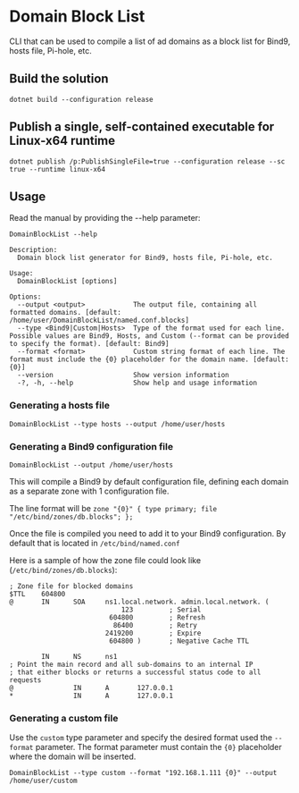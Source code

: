 # Domain Block List
CLI that can be used to compile a list of ad domains as a block list for Bind9, hosts file, Pi-hole, etc.

## Build the solution
```
dotnet build --configuration release
```

## Publish a single, self-contained executable for Linux-x64 runtime
```
dotnet publish /p:PublishSingleFile=true --configuration release --sc true --runtime linux-x64
```

## Usage
Read the manual by providing the --help parameter:
```
DomainBlockList --help
```
```
Description:
  Domain block list generator for Bind9, hosts file, Pi-hole, etc.

Usage:
  DomainBlockList [options]

Options:
  --output <output>            The output file, containing all formatted domains. [default: /home/user/DomainBlockList/named.conf.blocks]
  --type <Bind9|Custom|Hosts>  Type of the format used for each line. Possible values are Bind9, Hosts, and Custom (--format can be provided to specify the format). [default: Bind9]
  --format <format>            Custom string format of each line. The format must include the {0} placeholder for the domain name. [default: {0}]
  --version                    Show version information
  -?, -h, --help               Show help and usage information
  ```

### Generating a hosts file
```
DomainBlockList --type hosts --output /home/user/hosts
```

### Generating a Bind9 configuration file
```
DomainBlockList --output /home/user/hosts
```

This will compile a Bind9 by default configuration file, defining each domain as a separate zone with 1 configuration file. 

The line format will be `zone "{0}" { type primary; file "/etc/bind/zones/db.blocks"; };`

Once the file is compiled you need to add it to your Bind9 configuration. By default that is located in `/etc/bind/named.conf`

Here is a sample of how the zone file could look like (`/etc/bind/zones/db.blocks`):
```
; Zone file for blocked domains
$TTL    604800
@       IN      SOA     ns1.local.network. admin.local.network. (
                            123         ; Serial
                         604800         ; Refresh
                          86400         ; Retry
                        2419200         ; Expire
                         604800 )       ; Negative Cache TTL

        IN      NS      ns1
; Point the main record and all sub-domains to an internal IP 
; that either blocks or returns a successful status code to all requests
@               IN      A       127.0.0.1
*               IN      A       127.0.0.1
```

### Generating a custom file
Use the `custom` type parameter and specify the desired format used the `--format` parameter. The format parameter must contain the `{0}` placeholder where the domain will be inserted.
```
DomainBlockList --type custom --format "192.168.1.111 {0}" --output /home/user/custom
```